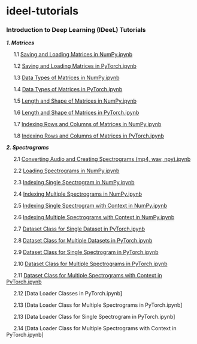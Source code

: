 # ideel-tutorials

### Introduction to Deep Learning (IDeeL) Tutorials


***1. Matrices***

&nbsp;&nbsp;&nbsp;&nbsp; 1.1 [Saving and Loading Matrices in NumPy.ipynb](https://github.com/deepology/ideel-tutorials/blob/main/Matrices/1.1%20Saving%20and%20Loading%20Matrices%20in%20NumPy.ipynb)

&nbsp;&nbsp;&nbsp;&nbsp; 1.2 [Saving and Loading Matrices in PyTorch.ipynb](https://github.com/deepology/ideel-tutorials/blob/main/Matrices/1.2%20Saving%20and%20Loading%20Matrices%20in%20PyTorch.ipynb)

&nbsp;&nbsp;&nbsp;&nbsp; 1.3 [Data Types of Matrices in NumPy.ipynb](https://github.com/deepology/ideel-tutorials/blob/main/Matrices/1.3%20Data%20Types%20of%20Matrices%20in%20NumPy.ipynb)

&nbsp;&nbsp;&nbsp;&nbsp; 1.4 [Data Types of Matrices in PyTorch.ipynb](https://github.com/deepology/ideel-tutorials/blob/main/Matrices/1.4%20Data%20Types%20of%20Matrices%20in%20PyTorch.ipynb)

&nbsp;&nbsp;&nbsp;&nbsp; 1.5 [Length and Shape of Matrices in NumPy.ipynb](https://github.com/deepology/ideel-tutorials/blob/main/Matrices/1.5%20Length%20and%20Shape%20of%20Matrices%20in%20NumPy.ipynb)

&nbsp;&nbsp;&nbsp;&nbsp; 1.6 [Length and Shape of Matrices in PyTorch.ipynb](https://github.com/deepology/ideel-tutorials/blob/main/Matrices/1.6%20Length%20and%20Shape%20of%20Matrices%20in%20PyTorch.ipynb)

&nbsp;&nbsp;&nbsp;&nbsp; 1.7 [Indexing Rows and Columns of Matrices in NumPy.ipynb](https://github.com/deepology/ideel-tutorials/blob/main/Matrices/1.7%20Indexing%20Rows%20and%20Columns%20of%20Matrices%20in%20NumPy.ipynb)

&nbsp;&nbsp;&nbsp;&nbsp; 1.8 [Indexing Rows and Columns of Matrices in PyTorch.ipynb](https://github.com/deepology/ideel-tutorials/blob/main/Matrices/1.8%20Indexing%20Rows%20and%20Columns%20of%20Matrices%20in%20PyTorch.ipynb)


***2. Spectrograms***

&nbsp;&nbsp;&nbsp;&nbsp; 2.1 [Converting Audio and Creating Spectrograms (mp4, wav, npy).ipynb](https://github.com/deepology/ideel-tutorials/blob/main/Spectrograms/2.1%20Converting%20Audio%20and%20Creating%20Spectrograms%20(mp4%2C%20wav%2C%20npy).ipynb)

&nbsp;&nbsp;&nbsp;&nbsp; 2.2 [Loading Spectrograms in NumPy.ipynb](https://github.com/deepology/ideel-tutorials/blob/main/Spectrograms/2.2%20Loading%20Spectrograms%20in%20NumPy.ipynb)

&nbsp;&nbsp;&nbsp;&nbsp; 2.3 [Indexing Single Spectrogram in NumPy.ipynb](https://github.com/deepology/ideel-tutorials/blob/main/Spectrograms/2.3%20Indexing%20Single%20Spectrogram%20in%20NumPy.ipynb)

&nbsp;&nbsp;&nbsp;&nbsp; 2.4 [Indexing Multiple Spectrograms in NumPy.ipynb](https://github.com/deepology/ideel-tutorials/blob/main/Spectrograms/2.4%20Indexing%20Multiple%20Spectrograms%20in%20NumPy.ipynb)

&nbsp;&nbsp;&nbsp;&nbsp; 2.5 [Indexing Single Spectrogram with Context in NumPy.ipynb](https://github.com/deepology/ideel-tutorials/blob/main/Spectrograms/2.5%20Indexing%20Single%20Spectrogram%20with%20Context%20in%20NumPy.ipynb)

&nbsp;&nbsp;&nbsp;&nbsp; 2.6 [Indexing Multiple Spectrograms with Context in NumPy.ipynb](https://github.com/deepology/ideel-tutorials/blob/main/Spectrograms/2.6%20Indexing%20Multiple%20Spectrograms%20with%20Context%20in%20NumPy.ipynb)

&nbsp;&nbsp;&nbsp;&nbsp; 2.7 [Dataset Class for Single Dataset in PyTorch.ipynb](https://github.com/deepology/ideel-tutorials/blob/main/Spectrograms/2.7%20Dataset%20Class%20for%20Single%20Dataset%20in%20PyTorch.ipynb)

&nbsp;&nbsp;&nbsp;&nbsp; 2.8 [Dataset Class for Multiple Datasets in PyTorch.ipynb](https://github.com/deepology/ideel-tutorials/blob/main/Spectrograms/2.8%20Dataset%20Class%20for%20Multiple%20Datasets%20in%20PyTorch.ipynb)

&nbsp;&nbsp;&nbsp;&nbsp; 2.9 [Dataset Class for Single Spectrogram in PyTorch.ipynb](https://github.com/deepology/ideel-tutorials/blob/main/Spectrograms/2.9%20Dataset%20Class%20for%20Single%20Spectrogram%20in%20PyTorch.ipynb)

&nbsp;&nbsp;&nbsp;&nbsp; 2.10 [Dataset Class for Multiple Spectrograms in PyTorch.ipynb](https://github.com/deepology/ideel-tutorials/blob/main/Spectrograms/2.10%20Dataset%20Class%20for%20Multiple%20Spectrograms%20in%20PyTorch.ipynb)

&nbsp;&nbsp;&nbsp;&nbsp; 2.11 [Dataset Class for Multiple Spectrograms with Context in PyTorch.ipynb](https://github.com/deepology/ideel-tutorials/blob/main/Spectrograms/2.11%20Dataset%20Class%20for%20Multiple%20Spectrograms%20with%20Context%20in%20PyTorch.ipynb)

&nbsp;&nbsp;&nbsp;&nbsp; 2.12 [Data Loader Classes in PyTorch.ipynb]

&nbsp;&nbsp;&nbsp;&nbsp; 2.13 [Data Loader Class for Multiple Spectrograms in PyTorch.ipynb]

&nbsp;&nbsp;&nbsp;&nbsp; 2.13 [Data Loader Class for Single Spectrogram in PyTorch.ipynb]

&nbsp;&nbsp;&nbsp;&nbsp; 2.14 [Data Loader Class for Multiple Spectrograms with Context in PyTorch.ipynb]

